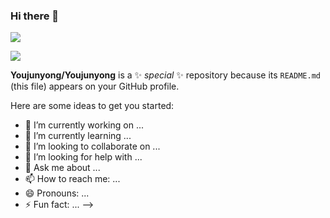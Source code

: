 ### Hi there 👋


<a href="https://42seoul.kr/seoul42/main/view" target="_blank"><img src="https://img.shields.io/badge/42Seoul-000000?style=flat-square&logo=42&logoColor=FFFFFF"/></a>

<a href="mailto:hellgey777@naver.com" target="_blank"><img src="https://img.shields.io/badge/hellgey777@naver.com-EA4335?style=flat-square&logo=Gmail&logoColor=FFFFFF"/></a>




**Youjunyong/Youjunyong** is a ✨ _special_ ✨ repository because its `README.md` (this file) appears on your GitHub profile.

Here are some ideas to get you started:

- 🔭 I’m currently working on ...
- 🌱 I’m currently learning ...
- 👯 I’m looking to collaborate on ...
- 🤔 I’m looking for help with ...
- 💬 Ask me about ...
- 📫 How to reach me: ...
- 😄 Pronouns: ...
- ⚡ Fun fact: ...
-->
